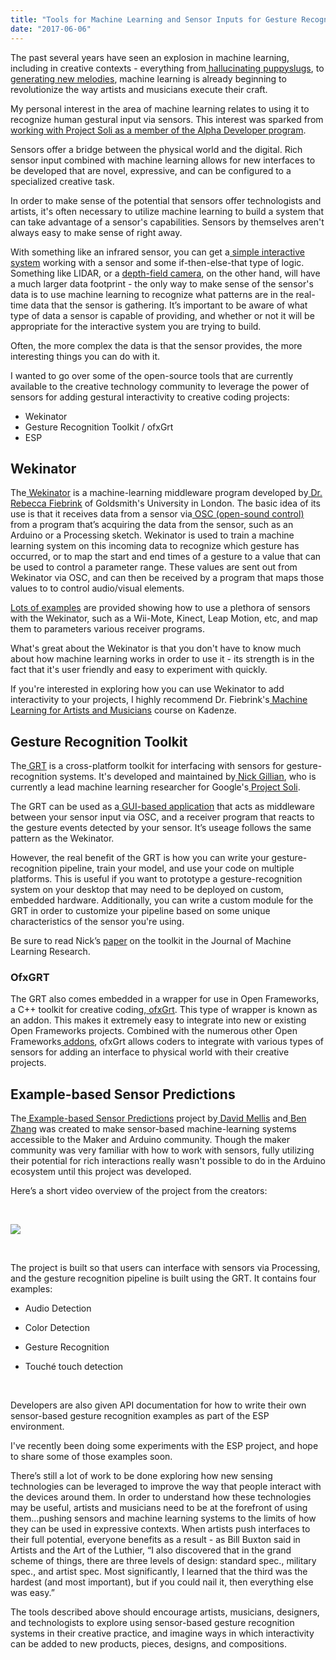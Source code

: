 ```yaml
---
title: "Tools for Machine Learning and Sensor Inputs for Gesture Recognition"
date: "2017-06-06"
---
```


The past several years have seen an explosion in machine learning, including in creative contexts - everything from[ hallucinating puppyslugs](https://research.googleblog.com/2015/06/inceptionism-going-deeper-into-neural.html), to[ generating new melodies](https://magenta.tensorflow.org/welcome-to-magenta), machine learning is already beginning to revolutionize the way artists and musicians execute their craft.

My personal interest in the area of machine learning relates to using it to recognize human gestural input via sensors. This interest was sparked from [working with Project Soli as a member of the Alpha Developer program](https://www.nickarner.com/project-soli-alpha-developers-program).

Sensors offer a bridge between the physical world and the digital. Rich sensor input combined with machine learning allows for new interfaces to be developed that are novel, expressive, and can be configured to a specialized creative task.

In order to make sense of the potential that sensors offer technologists and artists, it's often necessary to utilize machine learning to build a system that can take advantage of a sensor's capabilities. Sensors by themselves aren't always easy to make sense of right away.

With something like an infrared sensor, you can get a[ simple interactive system](https://github.com/narner/ProximitySensing-With-Chirpino) working with a sensor and some if-then-else-that type of logic. Something like LIDAR, or a [depth-field camera](https://software.intel.com/en-us/realsense/home), on the other hand, will have a much larger data footprint - the only way to make sense of the sensor's data is to use machine learning to recognize what patterns are in the real-time data that the sensor is gathering. It’s important to be aware of what type of data a sensor is capable of providing, and whether or not it will be appropriate for the interactive system you are trying to build.

Often, the more complex the data is that the sensor provides, the more interesting things you can do with it.

I wanted to go over some of the open-source tools that are currently available to the creative technology community to leverage the power of sensors for adding gestural interactivity to creative coding projects:

- Wekinator
- Gesture Recognition Toolkit / ofxGrt
- ESP

## Wekinator

The[ Wekinator](http://www.wekinator.org/) is a machine-learning middleware program developed by[ Dr. Rebecca Fiebrink](http://www.doc.gold.ac.uk/~mas01rf/Rebecca_Fiebrink_Goldsmiths/welcome.html) of Goldsmith's University in London. The basic idea of its use is that it receives data from a sensor via[ OSC (open-sound control)](http://opensoundcontrol.org/) from a program that’s acquiring the data from the sensor, such as an Arduino or a Processing sketch. Wekinator is used to train a machine learning system on this incoming data to recognize which gesture has occurred, or to map the start and end times of a gesture to a value that can be used to control a parameter range. These values are sent out from Wekinator via OSC, and can then be received by a program that maps those values to to control audio/visual elements.

[Lots of examples](http://www.wekinator.org/examples/) are provided showing how to use a plethora of sensors with the Wekinator, such as a Wii-Mote, Kinect, Leap Motion, etc, and map them to parameters various receiver programs.

What's great about the Wekinator is that you don't have to know much about how machine learning works in order to use it - its strength is in the fact that it's user friendly and easy to experiment with quickly.

If you're interested in exploring how you can use Wekinator to add interactivity to your projects, I highly recommend Dr. Fiebrink's[ Machine Learning for Artists and Musicians](https://www.kadenze.com/courses/machine-learning-for-musicians-and-artists/info) course on Kadenze.

## Gesture Recognition Toolkit

The[ GRT](https://github.com/nickgillian/grt) is a cross-platform toolkit for interfacing with sensors for gesture-recognition systems. It's developed and maintained by[ Nick Gillian](http://nickgillian.com/), who is currently a lead machine learning researcher for Google's[ Project Soli](https://atap.google.com/soli/).

The GRT can be used as a[ GUI-based application](http://www.nickgillian.com/wiki/pmwiki.php/GRT/GUI) that acts as middleware between your sensor input via OSC, and a receiver program that reacts to the gesture events detected by your sensor. It’s useage follows the same pattern as the Wekinator.

However, the real benefit of the GRT is how you can write your gesture-recognition pipeline, train your model, and use your code on multiple platforms. This is useful if you want to prototype a gesture-recognition system on your desktop that may need to be deployed on custom, embedded hardware. Additionally, you can write a custom module for the GRT in order to customize your pipeline based on some unique characteristics of the sensor you're using.

Be sure to read Nick’s [paper](http://jmlr.org/papers/volume15/gillian14a/gillian14a.pdf) on the toolkit in the Journal of Machine Learning Research.

### OfxGRT

The GRT also comes embedded in a wrapper for use in Open Frameworks, a C++ toolkit for creative coding,[ ofxGrt](https://github.com/nickgillian/ofxGrt). This type of wrapper is known as an addon. This makes it extremely easy to integrate into new or existing Open Frameworks projects. Combined with the numerous other Open Frameworks[ addons](http://ofxaddons.com/categories), ofxGrt allows coders to integrate with various types of sensors for adding an interface to physical world with their creative projects.

## Example-based Sensor Predictions

The[ Example-based Sensor Predictions](https://github.com/damellis/ESP) project by[ David Mellis](http://alumni.media.mit.edu/~mellis/) and[ Ben Zhang](https://www.benzhang.name/) was created to make sensor-based machine-learning systems accessible to the Maker and Arduino community. Though the maker community was very familiar with how to work with sensors, fully utilizing their potential for rich interactions really wasn't possible to do in the Arduino ecosystem until this project was developed.

Here’s a short video overview of the project from the creators:

&nbsp;

[![](http://img.youtube.com/vi/5nDCG4vkFP0/0.jpg)](http://www.youtube.com/watch?v=5nDCG4vkFP0 "")

&nbsp;

The project is built so that users can interface with sensors via Processing, and the gesture recognition pipeline is built using the GRT. It contains four examples:

- Audio Detection

- Color Detection

- Gesture Recognition

- Touché touch detection

  &nbsp;

Developers are also given API documentation for how to write their own sensor-based gesture recognition examples as part of the ESP environment.

I've recently been doing some experiments with the ESP project, and hope to share some of those examples soon.

There’s still a lot of work to be done exploring how new sensing technologies can be leveraged to improve the way that people interact with the devices around them. In order to understand how these technologies may be useful, artists and musicians need to be at the forefront of using them...pushing sensors and machine learning systems to the limits of how they can be used in expressive contexts. When artists push interfaces to their full potential, everyone benefits as a result - as Bill Buxton said in Artists and the Art of the Luthier, “I also discovered that in the grand scheme of things, there are three levels of design: standard spec., military spec., and artist spec. Most significantly, I learned that the third was the hardest (and most important), but if you could nail it, then everything else was easy.”

The tools described above should encourage artists, musicians, designers, and technologists to explore using sensor-based gesture recognition systems in their creative practice, and imagine ways in which interactivity can be added to new products, pieces, designs, and compositions.
